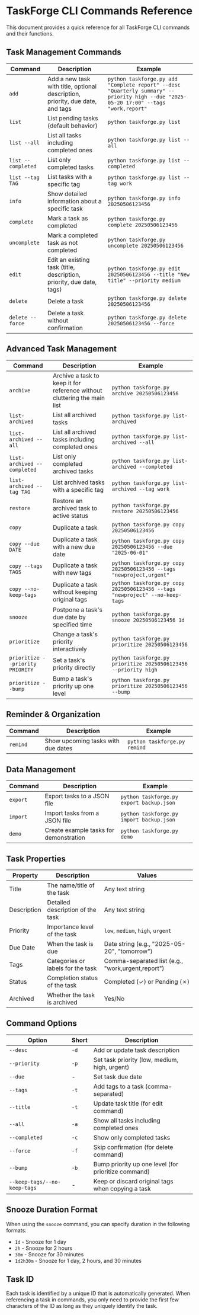 # TaskForge CLI Commands Reference

This document provides a quick reference for all TaskForge CLI commands and their functions.

## Task Management Commands

| Command | Description | Example |
|---------|-------------|---------|
| `add` | Add a new task with title, optional description, priority, due date, and tags | `python taskforge.py add "Complete report" --desc "Quarterly summary" --priority high --due "2025-05-20 17:00" --tags "work,report"` |
| `list` | List pending tasks (default behavior) | `python taskforge.py list` |
| `list --all` | List all tasks including completed ones | `python taskforge.py list --all` |
| `list --completed` | List only completed tasks | `python taskforge.py list --completed` |
| `list --tag TAG` | List tasks with a specific tag | `python taskforge.py list --tag work` |
| `info` | Show detailed information about a specific task | `python taskforge.py info 20250506123456` |
| `complete` | Mark a task as completed | `python taskforge.py complete 20250506123456` |
| `uncomplete` | Mark a completed task as not completed | `python taskforge.py uncomplete 20250506123456` |
| `edit` | Edit an existing task (title, description, priority, due date, tags) | `python taskforge.py edit 20250506123456 --title "New title" --priority medium` |
| `delete` | Delete a task | `python taskforge.py delete 20250506123456` |
| `delete --force` | Delete a task without confirmation | `python taskforge.py delete 20250506123456 --force` |

## Advanced Task Management

| Command | Description | Example |
|---------|-------------|---------|
| `archive` | Archive a task to keep it for reference without cluttering the main list | `python taskforge.py archive 20250506123456` |
| `list-archived` | List all archived tasks | `python taskforge.py list-archived` |
| `list-archived --all` | List all archived tasks including completed ones | `python taskforge.py list-archived --all` |
| `list-archived --completed` | List only completed archived tasks | `python taskforge.py list-archived --completed` |
| `list-archived --tag TAG` | List archived tasks with a specific tag | `python taskforge.py list-archived --tag work` |
| `restore` | Restore an archived task to active status | `python taskforge.py restore 20250506123456` |
| `copy` | Duplicate a task | `python taskforge.py copy 20250506123456` |
| `copy --due DATE` | Duplicate a task with a new due date | `python taskforge.py copy 20250506123456 --due "2025-06-01"` |
| `copy --tags TAGS` | Duplicate a task with new tags | `python taskforge.py copy 20250506123456 --tags "newproject,urgent"` |
| `copy --no-keep-tags` | Duplicate a task without keeping original tags | `python taskforge.py copy 20250506123456 --tags "newproject" --no-keep-tags` |
| `snooze` | Postpone a task's due date by specified time | `python taskforge.py snooze 20250506123456 1d` |
| `prioritize` | Change a task's priority interactively | `python taskforge.py prioritize 20250506123456` |
| `prioritize --priority PRIORITY` | Set a task's priority directly | `python taskforge.py prioritize 20250506123456 --priority high` |
| `prioritize --bump` | Bump a task's priority up one level | `python taskforge.py prioritize 20250506123456 --bump` |

## Reminder & Organization

| Command | Description | Example |
|---------|-------------|---------|
| `remind` | Show upcoming tasks with due dates | `python taskforge.py remind` |

## Data Management

| Command | Description | Example |
|---------|-------------|---------|
| `export` | Export tasks to a JSON file | `python taskforge.py export backup.json` |
| `import` | Import tasks from a JSON file | `python taskforge.py import backup.json` |
| `demo` | Create example tasks for demonstration | `python taskforge.py demo` |

## Task Properties

| Property | Description | Values |
|----------|-------------|--------|
| Title | The name/title of the task | Any text string |
| Description | Detailed description of the task | Any text string |
| Priority | Importance level of the task | `low`, `medium`, `high`, `urgent` |
| Due Date | When the task is due | Date string (e.g., "2025-05-20", "tomorrow") |
| Tags | Categories or labels for the task | Comma-separated list (e.g., "work,urgent,report") |
| Status | Completion status of the task | Completed (✓) or Pending (✗) |
| Archived | Whether the task is archived | Yes/No |

## Command Options

| Option | Short | Description |
|--------|-------|-------------|
| `--desc` | `-d` | Add or update task description |
| `--priority` | `-p` | Set task priority (low, medium, high, urgent) |
| `--due` | - | Set task due date |
| `--tags` | `-t` | Add tags to a task (comma-separated) |
| `--title` | `-t` | Update task title (for edit command) |
| `--all` | `-a` | Show all tasks including completed ones |
| `--completed` | `-c` | Show only completed tasks |
| `--force` | `-f` | Skip confirmation (for delete command) |
| `--bump` | `-b` | Bump priority up one level (for prioritize command) |
| `--keep-tags/--no-keep-tags` | - | Keep or discard original tags when copying a task |

## Snooze Duration Format

When using the `snooze` command, you can specify duration in the following formats:

- `1d` - Snooze for 1 day
- `2h` - Snooze for 2 hours
- `30m` - Snooze for 30 minutes
- `1d2h30m` - Snooze for 1 day, 2 hours, and 30 minutes

## Task ID
Each task is identified by a unique ID that is automatically generated. When referencing a task in commands, you only need to provide the first few characters of the ID as long as they uniquely identify the task.